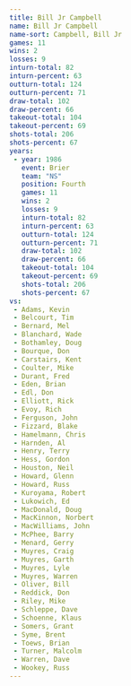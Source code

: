 ```yaml
---
title: Bill Jr Campbell
name: Bill Jr Campbell
name-sort: Campbell, Bill Jr
games: 11
wins: 2
losses: 9
inturn-total: 82
inturn-percent: 63
outturn-total: 124
outturn-percent: 71
draw-total: 102
draw-percent: 66
takeout-total: 104
takeout-percent: 69
shots-total: 206
shots-percent: 67
years:
 - year: 1986
   event: Brier
   team: "NS"
   position: Fourth
   games: 11
   wins: 2
   losses: 9
   inturn-total: 82
   inturn-percent: 63
   outturn-total: 124
   outturn-percent: 71
   draw-total: 102
   draw-percent: 66
   takeout-total: 104
   takeout-percent: 69
   shots-total: 206
   shots-percent: 67
vs:
 - Adams, Kevin
 - Belcourt, Tim
 - Bernard, Mel
 - Blanchard, Wade
 - Bothamley, Doug
 - Bourque, Don
 - Carstairs, Kent
 - Coulter, Mike
 - Durant, Fred
 - Eden, Brian
 - Edl, Don
 - Elliott, Rick
 - Evoy, Rich
 - Ferguson, John
 - Fizzard, Blake
 - Hamelmann, Chris
 - Harnden, Al
 - Henry, Terry
 - Hess, Gordon
 - Houston, Neil
 - Howard, Glenn
 - Howard, Russ
 - Kuroyama, Robert
 - Lukowich, Ed
 - MacDonald, Doug
 - MacKinnon, Norbert
 - MacWilliams, John
 - McPhee, Barry
 - Menard, Gerry
 - Muyres, Craig
 - Muyres, Garth
 - Muyres, Lyle
 - Muyres, Warren
 - Oliver, Bill
 - Reddick, Don
 - Riley, Mike
 - Schleppe, Dave
 - Schoenne, Klaus
 - Somers, Grant
 - Syme, Brent
 - Toews, Brian
 - Turner, Malcolm
 - Warren, Dave
 - Wookey, Russ
---
```

